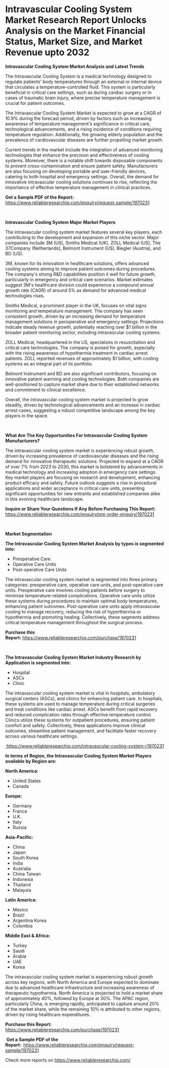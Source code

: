 <p><h1>Intravascular Cooling System Market Research Report Unlocks Analysis on the Market Financial Status, Market Size, and Market Revenue upto 2032</h1></p><p><strong>Intravascular Cooling System Market Analysis and Latest Trends</strong></p>
<p><p>The Intravascular Cooling System is a medical technology designed to regulate patients' body temperatures through an external or internal device that circulates a temperature-controlled fluid. This system is particularly beneficial in critical care settings, such as during cardiac surgery or in cases of traumatic brain injury, where precise temperature management is crucial for patient outcomes.</p><p>The Intravascular Cooling System Market is expected to grow at a CAGR of 10.9% during the forecast period, driven by factors such as increasing awareness of temperature management's significance in critical care, technological advancements, and a rising incidence of conditions requiring temperature regulation. Additionally, the growing elderly population and the prevalence of cardiovascular diseases are further propelling market growth.</p><p>Current trends in the market include the integration of advanced monitoring technologies that enhance the precision and effectiveness of cooling systems. Moreover, there is a notable shift towards disposable components to prevent cross-contamination and ensure patient safety. Manufacturers are also focusing on developing portable and user-friendly devices, catering to both hospital and emergency settings. Overall, the demand for innovative intravascular cooling solutions continues to rise, reflecting the importance of effective temperature management in clinical practices.</p></p>
<p><strong>Get a Sample PDF of the Report:&nbsp;</strong> <a href="https://www.reliableresearchiq.com/enquiry/request-sample/1970231?utm_campaign=2797&utm_medium=2&utm_source=Github&utm_content=ia&utm_term=03032025&utm_id=intravascular-cooling-system">https://www.reliableresearchiq.com/enquiry/request-sample/1970231</a></p>
<p>&nbsp;</p>
<p><strong>Intravascular Cooling System Major Market Players</strong></p>
<p><p>The intravascular cooling system market features several key players, each contributing to the development and expansion of this niche sector. Major companies include 3M (US), Smiths Medical (UK), ZOLL Medical (US), The 37Company (Netherlands), Belmont Instrument (US), Biegler (Austria), and BD (US).</p><p>3M, known for its innovation in healthcare solutions, offers advanced cooling systems aiming to improve patient outcomes during procedures. The company's strong R&D capabilities position it well for future growth, particularly in emergency and critical care scenarios. Market estimates suggest 3M's healthcare division could experience a compound annual growth rate (CAGR) of around 5% as demand for advanced medical technologies rises.</p><p>Smiths Medical, a prominent player in the UK, focuses on vital signs monitoring and temperature management. The company has seen consistent growth, driven by an increasing demand for temperature management solutions in perioperative and emergency settings. Projections indicate steady revenue growth, potentially reaching over $1 billion in the broader patient monitoring sector, including intravascular cooling systems.</p><p>ZOLL Medical, headquartered in the US, specializes in resuscitation and critical care technologies. The company is poised for growth, especially with the rising awareness of hypothermia treatment in cardiac arrest patients. ZOLL reported revenues of approximately $1 billion, with cooling systems as an integral part of its portfolio.</p><p>Belmont Instrument and BD are also significant contributors, focusing on innovative patient warming and cooling technologies. Both companies are well-positioned to capture market share due to their established networks and commitment to clinical excellence.</p><p>Overall, the intravascular cooling system market is projected to grow steadily, driven by technological advancements and an increase in cardiac arrest cases, suggesting a robust competitive landscape among the key players in the space.</p></p>
<p>&nbsp;</p>
<p><strong>What Are The Key Opportunities For Intravascular Cooling System Manufacturers?</strong></p>
<p><p>The intravascular cooling system market is experiencing robust growth, driven by increasing prevalence of cardiovascular diseases and the rising demand for innovative therapeutic solutions. Projected to expand at a CAGR of over 7% from 2023 to 2030, this market is bolstered by advancements in medical technology and increasing adoption in emergency care settings. Key market players are focusing on research and development, enhancing product efficacy and safety. Future outlook suggests a rise in procedural applications and wider acceptance in critical care units, presenting significant opportunities for new entrants and established companies alike in this evolving healthcare landscape.</p></p>
<p><strong>Inquire or Share Your Questions If Any Before Purchasing This Report:</strong> <a href="https://www.reliableresearchiq.com/enquiry/pre-order-enquiry/1970231?utm_campaign=2797&utm_medium=2&utm_source=Github&utm_content=ia&utm_term=03032025&utm_id=intravascular-cooling-system">https://www.reliableresearchiq.com/enquiry/pre-order-enquiry/1970231</a></p>
<p>&nbsp;</p>
<p><strong>Market Segmentation</strong></p>
<p><strong>The Intravascular Cooling System Market Analysis by types is segmented into:</strong></p>
<p><ul><li>Preoperative Care</li><li>Operative Care Units</li><li>Post-operative Care Units</li></ul></p>
<p><p>The intravascular cooling system market is segmented into three primary categories: preoperative care, operative care units, and post-operative care units. Preoperative care involves cooling patients before surgery to minimize temperature-related complications. Operative care units utilize these systems during procedures to maintain optimal body temperatures, enhancing patient outcomes. Post-operative care units apply intravascular cooling to manage recovery, reducing the risk of hyperthermia or hypothermia and promoting healing. Collectively, these segments address critical temperature management throughout the surgical process.</p></p>
<p><strong>Purchase this Report:&nbsp;</strong><a href="https://www.reliableresearchiq.com/purchase/1970231?utm_campaign=2797&utm_medium=2&utm_source=Github&utm_content=ia&utm_term=03032025&utm_id=intravascular-cooling-system">https://www.reliableresearchiq.com/purchase/1970231</a></p>
<p>&nbsp;</p>
<p><strong>The Intravascular Cooling System Market Industry Research by Application is segmented into:</strong></p>
<p><ul><li>Hospital</li><li>ASCs</li><li>Clinic</li></ul></p>
<p><p>The intravascular cooling system market is vital in hospitals, ambulatory surgical centers (ASCs), and clinics for enhancing patient care. In hospitals, these systems are used to manage temperature during critical surgeries and treat conditions like cardiac arrest. ASCs benefit from rapid recovery and reduced complication rates through effective temperature control. Clinics utilize these systems for outpatient procedures, ensuring patient comfort and safety. Collectively, these applications improve clinical outcomes, streamline patient management, and facilitate faster recovery across various healthcare settings.</p></p>
<p><a href="https://www.reliableresearchiq.com/intravascular-cooling-system-r1970231?utm_campaign=2797&utm_medium=2&utm_source=Github&utm_content=ia&utm_term=03032025&utm_id=intravascular-cooling-system">&nbsp;https://www.reliableresearchiq.com/intravascular-cooling-system-r1970231</a></p>
<p><strong>In terms of Region, the Intravascular Cooling System Market Players available by Region are:</strong></p>
<p>
    <p> <strong> North America: </strong>
        <ul>
            <li>United States</li>
            <li>Canada</li>
        </ul>
        </p> 
    <p> <strong> Europe: </strong>
        <ul>
            <li>Germany</li>
            <li>France</li>
            <li>U.K.</li>
            <li>Italy</li>
            <li>Russia</li>
        </ul>
        </p> 
    <p> <strong> Asia-Pacific: </strong>
        <ul>
            <li>China</li>
            <li>Japan</li>
            <li>South Korea</li>
            <li>India</li>
            <li>Australia</li>
            <li>China Taiwan</li>
            <li>Indonesia</li>
            <li>Thailand</li>
            <li>Malaysia</li>
        </ul>
        </p> 
    <p> <strong> Latin America: </strong>
        <ul>
            <li>Mexico</li>
            <li>Brazil</li>
            <li>Argentina Korea</li>
            <li>Colombia</li>
        </ul>
        </p> 
    <p> <strong> Middle East & Africa: </strong>
        <ul>
            <li>Turkey</li>
            <li>Saudi</li>
            <li>Arabia</li>
            <li>UAE</li>
            <li>Korea</li>
        </ul>
    </p>
    </p>
<p><p>The intravascular cooling system market is experiencing robust growth across key regions, with North America and Europe expected to dominate due to advanced healthcare infrastructure and increasing awareness of therapeutic hypothermia. North America is projected to hold a market share of approximately 40%, followed by Europe at 30%. The APAC region, particularly China, is emerging rapidly, anticipated to capture around 20% of the market share, while the remaining 10% is attributed to other regions, driven by rising healthcare expenditures.</p></p>
<p><strong>Purchase this Report: </strong><a href="https://www.reliableresearchiq.com/purchase/1970231?utm_campaign=2797&utm_medium=2&utm_source=Github&utm_content=ia&utm_term=03032025&utm_id=intravascular-cooling-system">https://www.reliableresearchiq.com/purchase/1970231</a></p>
<p>&nbsp;<strong>Get a Sample PDF of the Report:&nbsp;&nbsp;</strong><a href="https://www.reliableresearchiq.com/enquiry/request-sample/1970231?utm_campaign=2797&utm_medium=2&utm_source=Github&utm_content=ia&utm_term=03032025&utm_id=intravascular-cooling-system">https://www.reliableresearchiq.com/enquiry/request-sample/1970231</a></p>
<p><strong></strong></p>
<p>Check more reports on <a href="https://www.reliableresearchiq.com/?utm_campaign=2797&utm_medium=2&utm_source=Github&utm_content=ia&utm_term=03032025&utm_id=intravascular-cooling-system">https://www.reliableresearchiq.com/</a></p>